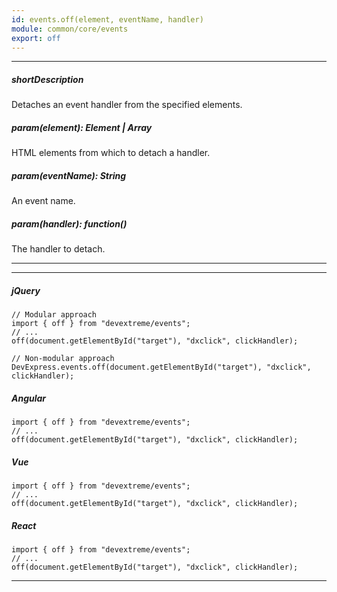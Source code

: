 ```yaml
---
id: events.off(element, eventName, handler)
module: common/core/events
export: off
---
```

---
##### shortDescription
Detaches an event handler from the specified elements.

##### param(element): Element | Array<Element>
HTML elements from which to detach a handler.

##### param(eventName): String
An event name.

##### param(handler): function()
The handler to detach.

---
---
##### jQuery

    // Modular approach
    import { off } from "devextreme/events";
    // ...
    off(document.getElementById("target"), "dxclick", clickHandler);

    // Non-modular approach
    DevExpress.events.off(document.getElementById("target"), "dxclick", clickHandler);

##### Angular

    import { off } from "devextreme/events";
    // ...
    off(document.getElementById("target"), "dxclick", clickHandler);

##### Vue

    import { off } from "devextreme/events";
    // ...
    off(document.getElementById("target"), "dxclick", clickHandler);

##### React

    import { off } from "devextreme/events";
    // ...
    off(document.getElementById("target"), "dxclick", clickHandler);

---